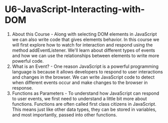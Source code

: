 # U6-JavaScript-Interacting-with-DOM

1.  About this Course - Along with selecting DOM elements in JavaScript we can also write code that gives elements behavior. In this course we will first explore how to watch for interaction and respond using the method addEventListener. We'll learn about different types of events and how we can use the relationships between elements to write more powerful code.
2. What is an Event? - One reason JavaScript is a powerful programming language is because it allows developers to respond to user interactions and changes in the browser. We can write JavaScript code to detect when different events occur and make changes to the browser in response.
3. Functions as Parameters - To understand how JavaScript can respond to user events, we first need to understand a little bit more about functions. Functions are often called first class citizens in JavaScript. This means just like other data types, they can be stored in variables, and most importantly, passed into other functions.